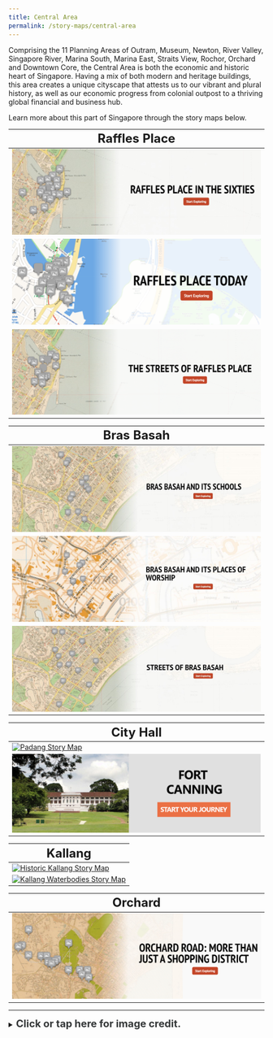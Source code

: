 ```yaml
---
title: Central Area
permalink: /story-maps/central-area
---
```

Comprising the 11 Planning Areas of Outram, Museum, Newton, River Valley, Singapore River, Marina South, Marina East, Straits View,  Rochor, Orchard and Downtown Core, the Central Area is both the economic and historic heart of Singapore. Having a mix of both modern and heritage buildings, this area creates a unique cityscape that attests us to our vibrant and plural history, as well as our economic progress from colonial outpost to a thriving global financial and business hub.

Learn more about this part of Singapore through the story maps below.

|**<font size="5">Raffles Place</font>**| 
| -------- | 
| [![Raffles Place in the Sixties Story Map](/images/storymap-image-raffles-place-sixties.png)](https://nlb.geoicon.com/spatialdiscovery/storymaps/mapbox/index.html) | 
| [![Raffles Place Today Story Map](/images/storymap-image-raffles-place-today.png)](/resource-room/story-maps/raffles-place-today) | 
| [![Raffles Place Streets Story Map](/images/storymap-image-raffles-place-streets.png)](/resource-room/story-maps/streets-of-raffles-place) |

|**<font size="5">Bras Basah</font>**| 
| -------- | 
| [![Bras Basah Schools Story Map](/images/storymap-image-bras-basah-schools.png)](/resource-room/story-maps/bras-basah-schools) | 
| [![Raffles Place Worship Story Map](/images/storymap-image-bras-basah-worship.png)](/resource-room/story-maps/bras-basah-worship) | 
| [![Bras Basah Streets Story Map](/images/storymap-image-bras-basah-streets.png)](/resource-room/story-maps/bras-basah-streets) | 

|**<font size="5">City Hall</font>**| 
| -------- | 
| [![Padang Story Map](/images/storymap-image-padang.png)](/resource-room/story-maps/padang) | 
| [![Fort Canning Story Map](/images/storymap-image-fort-canning.png)](/resource-room/story-maps/fort-canning) | 

|**<font size="5">Kallang</font>**| 
| -------- | 
| [![Historic Kallang Story Map](/images/storymap-image-historic-kallang.png)](/resource-room/story-maps/historic-kallang) | 
| [![Kallang Waterbodies Story Map](/images/storymap-image-kallang-waterbodies-parks.png)](/resource-room/story-maps/the-green-and-blue-of-kallang) | 

|**<font size="5">Orchard</font>**| 
| -------- | 
| [![Historic Kallang Story Map](/images/storymap-image-orchard-road.png)](/resource-room/story-maps/orchard-road) |

_______

<details>
<summary><span style="font-weight: 700; font-size: 20px; font-style: normal; color:#353839">Click or tap here for image credit.</span></summary>
<br>	
<span style="font-weight: 400; font-size: 20px; font-style: normal; color:#778899">1. Raffles Place photo by Jukkabrother [CC BY-4.0]
<br>2. Jurong photo by Groyn88 [CC BY-SA 3.0]
<br>3. Punggol photo by Deoma12 [CC BY-SA 4.0]
<br>4. Queenstown photo by Chen Siyuan [CC BY-SA 4.0]
<br>5. Tampines photo by Zhenkang [CC BY-SA 4.0]
<br>6. Tiong Bahru photo by Choo Yut Shing via Flickr
<br>7. Toa Payoh photo by Bob T [CC BY-SA 4.0]
<br>8. Yishun photo by KTPH [CC BY-SA 4.0]
</span>
	
</details>